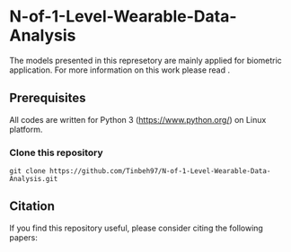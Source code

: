 # N-of-1-Level-Wearable-Data-Analysis

The models presented in this represetory are mainly applied for biometric application. For more information on this work please read []().

## Prerequisites

All codes are written for Python 3 (https://www.python.org/) on Linux platform. 

### Clone this repository
```
git clone https://github.com/Tinbeh97/N-of-1-Level-Wearable-Data-Analysis.git
```
## Citation

If you find this repository useful, please consider citing the following papers:
